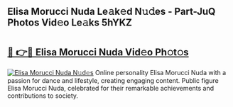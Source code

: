 ## Elisa Morucci Nuda Le𝚊k𝚎d N𝚞𝚍es - Part-JuQ Photos Vid𝚎o Le𝚊ks 5hYKZ

# <h2><a href="http://fbcbi7u.evod.top/?m=Elisa+Morucci+Nuda">🔗 👉🔴 Elisa Morucci Nuda Vid𝚎o Ph𝚘t𝚘s</a></h2>

[![Elisa Morucci Nuda N𝚞d𝚎s](https://i.imgur.com/8V9OHl7.gif)](http://fbcbi7u.evod.top/?m=Elisa+Morucci+Nuda)
Online personality Elisa Morucci Nuda with a passion for dance and lifestyle, creating engaging content. Public figure Elisa Morucci Nuda, celebrated for their remarkable achievements and contributions to society. 
